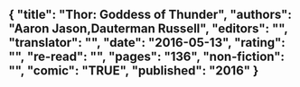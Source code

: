 {
 "title": "Thor: Goddess of Thunder",
 "authors": "Aaron Jason,Dauterman Russell",
 "editors": "",
 "translator": "",
 "date": "2016-05-13",
 "rating": "",
 "re-read": "",
 "pages": "136",
 "non-fiction": "",
 "comic": "TRUE",
 "published": "2016"
}
---

